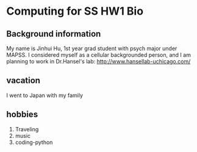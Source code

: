 # Computing for SS HW1 Bio

## Background information
My name is Jinhui Hu, 1st year grad student with psych major under MAPSS.
I considered myself as a cellular backgrounded person, and I am planning to work in Dr.Hansel's lab: http://www.hansellab-uchicago.com/

## vacation
I went to Japan with my family

## hobbies
1. Traveling
2. music
3. coding-python

